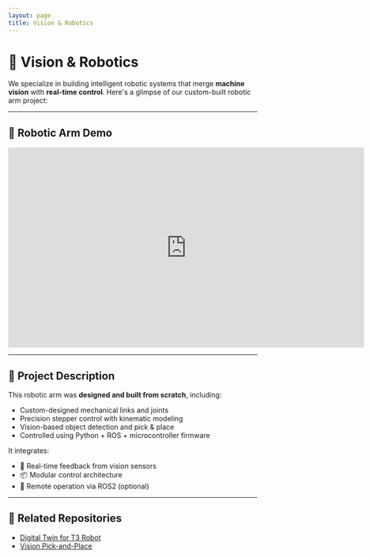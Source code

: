 ```yaml
---
layout: page
title: Vision & Robotics
---
```


# 🤖 Vision & Robotics

We specialize in building intelligent robotic systems that merge **machine vision** with **real-time control**. Here's a glimpse of our custom-built robotic arm project:

---

## 🦾 Robotic Arm Demo

<div style="text-align:center;">
  <iframe width="720" height="405"
          src="https://youtu.be/E6h7wjPL0AY"
          frameborder="0"
          allow="accelerometer; autoplay; encrypted-media; gyroscope; picture-in-picture"
          allowfullscreen>
  </iframe>
</div>

---

## 📌 Project Description

This robotic arm was **designed and built from scratch**, including:

- Custom-designed mechanical links and joints
- Precision stepper control with kinematic modeling
- Vision-based object detection and pick & place
- Controlled using Python + ROS + microcontroller firmware

It integrates:
- 🎯 Real-time feedback from vision sensors
- 📦 Modular control architecture
- 📡 Remote operation via ROS2 (optional)

---

## 🔗 Related Repositories

- [Digital Twin for T3 Robot](https://github.com/your-org/digital-twin-t3)
- [Vision Pick-and-Place](https://github.com/your-org/vision-pnp)
